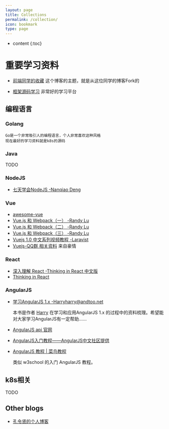 ```yaml
---
layout: page
title: Collections
permalink: /collection/
icon: bookmark
type: page
---
```


* content
{:toc}

# 重要学习资料

* [前端同学的收藏](https://gaohaoyang.github.io/collection/)
    这个博客的主题，就是从这位同学的博客Fork的

* [框架源码学习](http://www.iocoder.cn/)
    非常好的学习平台


## 编程语言

### Golang
    Go是一个非常吸引人的编程语言，个人非常喜欢这种风格
    现在最好的学习资料就是k8s的源码

### Java

TODO

### NodeJS

* [七天学会NodeJS -Nanqiao Deng](https://nqdeng.github.io/7-days-nodejs)

### Vue

* [awesome-vue](https://github.com/vuejs/awesome-vue)
* [Vue.js 和 Webpack（一） -Randy Lu](http://djyde.github.io/2015/08/29/vuejs-and-webpack-1/)
* [Vue.js 和 Webpack（二） -Randy Lu](http://djyde.github.io/2015/08/30/vuejs-and-webpack-2/)
* [Vue.js 和 Webpack（三） -Randy Lu](http://djyde.github.io/2015/08/31/vuejs-and-webpack-3/)
* [Vuejs 1.0 中文系列视频教程 -Laravist](https://laravist.com/series/vue-js-1-0-in-action-series)
* [Vuejs-QQ群 相关资料](https://github.com/jsfront/src/blob/master/vuejs.md) 来自豪情

### React

* [深入理解 React -Thinking in React 中文版](http://reactjs.cn/react/docs/thinking-in-react.html)
* [Thinking in React](http://facebook.github.io/react/docs/thinking-in-react.html)

### AngularJS

- [学习AngularJS 1.x -Harry<harry@andtoo.net>](https://hairui219.gitbooks.io/learning_angular/content/zh/index.html)

    本书是作者 [Harry](https://github.com/hairui219) 在学习和应用AngularJS 1.x 的过程中的资料梳理。希望能对大家学习AngularJS有一定帮助……

* [AngularJS api 官网](https://docs.angularjs.org/api)

* [AngularJS入门教程——AngularJS中文社区提供](https://github.com/zensh/AngularjsTutorial_cn)

* [AngularJS 教程 \| 菜鸟教程](http://www.runoob.com/angularjs/angularjs-tutorial.html)

    类似 w3school 的入门 AngularJS 教程。

## k8s相关

TODO

## Other blogs

* [孔令贤的个人博客](https://lingxiankong.github.io/index.html)
